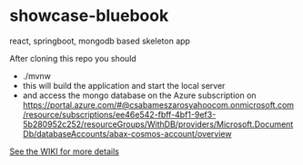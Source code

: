 # showcase-bluebook
react, springboot, mongodb based skeleton app

After cloning this repo you should
* ./mvnw
* this will build the application and start the local server
* and access the mongo database on the Azure subscription on 
https://portal.azure.com/#@csabameszarosyahoocom.onmicrosoft.com/resource/subscriptions/ee46e542-fbff-4bf1-9ef3-5b280952c252/resourceGroups/WithDB/providers/Microsoft.DocumentDb/databaseAccounts/abax-cosmos-account/overview



[See the WIKI for more details](https://github.com/darc-blue-book/showcase-app/wiki/Useful-links)
